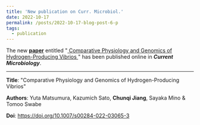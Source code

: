 ```yaml
---
title: 'New publication on Curr. Microbiol.'
date: 2022-10-17
permalink: /posts/2022-10-17-blog-post-6-p
tags:
  - publication
---
```


The new [**paper**](https://link.springer.com/article/10.1007/s00284-022-03065-3) entitled "<ins> Comparative Physiology and Genomics of Hydrogen-Producing Vibrios
</ins>" has been published online in ***Current Microbiology***.

***

**Title**: "Comparative Physiology and Genomics of Hydrogen-Producing Vibrios"

**Authors**: Yuta Matsumura, Kazumich Sato, **Chunqi Jiang**, Sayaka Mino & Tomoo Swabe

**Doi**: https://doi.org/10.1007/s00284-022-03065-3
